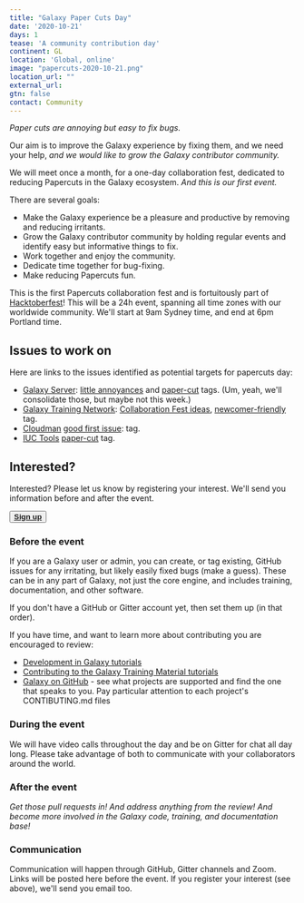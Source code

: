 ```yaml
---
title: "Galaxy Paper Cuts Day"
date: '2020-10-21'
days: 1
tease: 'A community contribution day'
continent: GL
location: 'Global, online'
image: "papercuts-2020-10-21.png"
location_url: ""
external_url:
gtn: false
contact: Community
---
```


*Paper cuts are annoying but easy to fix bugs.*

Our aim is to improve the Galaxy experience by fixing them, and we need your help, *and we would like to grow the Galaxy contributor community.*

We will meet once a month, for a one-day collaboration fest, dedicated to reducing Papercuts in the Galaxy ecosystem.  *And this is our first event.*

There are several goals:

* Make the Galaxy experience be a pleasure and productive by removing and reducing irritants.
* Grow the Galaxy contributor community by holding regular events and identify easy but informative things to fix.
* Work together and enjoy the community.
* Dedicate time together for bug-fixing.
* Make reducing Papercuts fun.

This is the first Papercuts collaboration fest and is fortuitously part of [Hacktoberfest](https://hacktoberfest.digitalocean.com)! This will be a 24h event, spanning all time zones with our worldwide community.  We'll start at 9am Sydney time, and end at 6pm Portland time.

## Issues to work on

Here are links to the issues identified as potential targets for papercuts day:

* [Galaxy Server](https://github.com/galaxyproject/galaxy): <a class="btn btn-info btn-sm" href="https://github.com/galaxyproject/galaxy/labels/little%20annoyances" role="button">little annoyances</a> and <a class="btn btn-info btn-sm" href="https://github.com/galaxyproject/galaxy/issues?q=is%3Aopen+label%3Apaper-cut" role="button">paper-cut</a> tags. (Um, yeah, we'll consolidate those, but maybe not this week.)
* [Galaxy Training Network](https://github.com/galaxyproject/training-material): <a class="btn btn-info btn-sm" href="https://github.com/galaxyproject/training-material/issues/2070" role="button">Collaboration Fest ideas</a>, <a class="btn btn-info btn-sm" href="https://github.com/galaxyproject/training-material/labels/newcomer-friendly" role="button">newcomer-friendly</a> tag.
* [Cloudman](https://github.com/galaxyproject/cloudman) <a class="btn btn-info btn-sm" href="https://github.com/galaxyproject/cloudman/labels/good%20first%20issue" role="button">good first issue</a>: tag.
* [IUC Tools](https://github.com/galaxyproject/tools-iuc) <a class="btn btn-info btn-sm" href="https://github.com/galaxyproject/tools-iuc/issues?q=is%3Aopen+is%3Aissue+label%3Apaper-cut" role="button">paper-cut</a> tag.




## Interested?

Interested?  Please let us know by registering your interest.  We'll send you information before and after the event.

<button type="button" class="btn btn-light"> **[Sign up](https://docs.google.com/forms/d/e/1FAIpQLSd2FbMMXB8cVSo6pAVafA13XhW1ZFChMV9wmXZJ4Dz0jd9m8Q/viewform)**
 </button></a>


### Before the event

If you are a Galaxy user or admin, you can create, or tag existing, GitHub issues for any irritating, but likely easily fixed bugs (make a guess). These can be in any part of Galaxy, not just the core engine, and includes training, documentation, and other software.

If you don't have a GitHub or Gitter account yet, then set them up (in that order).

If you have time, and want to learn more about contributing you are encouraged to review:

* [Development in Galaxy tutorials](https://training.galaxyproject.org/training-material/topics/dev/)
* [Contributing to the Galaxy Training Material tutorials](https://training.galaxyproject.org/training-material/topics/contributing/)
* [Galaxy on GitHub](https://github.com/galaxyproject) - see what projects are supported and find the one that speaks to you.  Pay particular attention to each project's CONTIBUTING.md files

### During the event

We will have video calls throughout the day and be on Gitter for chat all day long.  Please take advantage of both to communicate with your collaborators around the world.

### After the event

*Get those pull requests in!  And address anything from the review! And become more involved in the Galaxy code, training, and documentation base!*

### Communication

Communication will happen through GitHub, Gitter channels and Zoom.  Links will be posted here before the event.  If you register your interest (see above), we'll send you email too.

